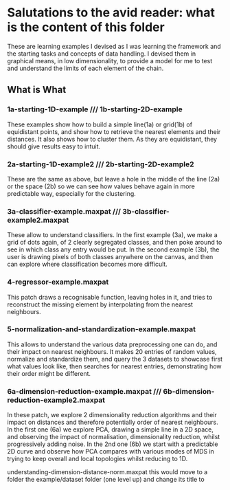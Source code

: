 # Salutations to the avid reader: what is the content of this folder

These are learning examples I devised as I was learning the framework and the starting tasks and concepts of data handling. I devised them in graphical means, in low dimensionality, to provide a model for me to test and understand the limits of each element of the chain.

## What is What
### 1a-starting-1D-example /// 1b-starting-2D-example
These examples show how to build a simple line(1a) or grid(1b) of equidistant points, and show how to retrieve the nearest elements and their distances. It also shows how to cluster them. As they are equidistant, they should give results easy to intuit.
### 2a-starting-1D-example2 /// 2b-starting-2D-example2
These are the same as above, but leave a hole in the middle of the line (2a) or the space (2b) so we can see how values behave again in more predictable way, especially for the clustering.
### 3a-classifier-example.maxpat /// 3b-classifier-example2.maxpat
These allow to understand classifiers. In the first example (3a), we make a grid of dots again, of 2 clearly segregated classes, and then poke around to see in which class any entry would be put. In the second example (3b), the user is drawing pixels of both classes anywhere on the canvas, and then can explore where classification becomes more difficult.
### 4-regressor-example.maxpat
This patch draws a recognisable function, leaving holes in it, and tries to reconstruct the missing element by interpolating from the nearest neighbours.
### 5-normalization-and-standardization-example.maxpat
This allows to understand the various data preprocessing one can do, and their impact on nearest neighbours. It makes 20 entries of random values, normalize and standardize them, and query the 3 datasets to showcase first what values look like, then searches for nearest entries, demonstrating how their order might be different.
### 6a-dimension-reduction-example.maxpat /// 6b-dimension-reduction-example2.maxpat
In these patch, we explore 2 dimensionality reduction algorithms and their impact on distances and therefore potentially order of nearest neighbours. In the first one (6a) we explore PCA, drawing a simple line in a 2D space, and observing the impact of normalisation, dimensionality reduction, whilst progressively adding noise. In the 2nd one (6b) we start with a predictable 2D curve and observe how PCA compares with various modes of MDS in trying to keep overall and local topologies whilst reducing to 1D.




understanding-dimension-distance-norm.maxpat
this would move to a folder the example/dataset folder (one level up) and change its title to 

